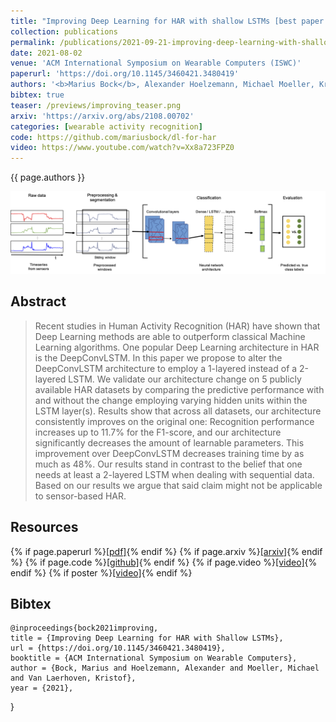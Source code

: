 ```yaml
---
title: "Improving Deep Learning for HAR with shallow LSTMs [best paper award]"
collection: publications
permalink: /publications/2021-09-21-improving-deep-learning-with-shallow-lstms
date: 2021-08-02
venue: 'ACM International Symposium on Wearable Computers (ISWC)'
paperurl: 'https://doi.org/10.1145/3460421.3480419'
authors: '<b>Marius Bock</b>, Alexander Hoelzemann, Michael Moeller, Kristof Van Laerhoven'
bibtex: true
teaser: /previews/improving_teaser.png
arxiv: 'https://arxiv.org/abs/2108.00702'
categories: [wearable activity recognition]
code: https://github.com/mariusbock/dl-for-har
video: https://www.youtube.com/watch?v=Xx8a723FPZ0
---
```


{{ page.authors }}

<img class="pub_teaser" src="../images/previews/dl-arc.png" alt="Teaser Image" title="teaser" />

## Abstract

> Recent studies in Human Activity Recognition (HAR) have shown that Deep Learning methods are able to outperform classical Machine Learning algorithms. One popular Deep Learning architecture in HAR is the DeepConvLSTM. In this paper we propose to alter the DeepConvLSTM architecture to employ a 1-layered instead of a 2-layered LSTM. We validate our architecture change on 5 publicly available HAR datasets by comparing the predictive performance with and without the change employing varying hidden units within the LSTM layer(s). Results show that across all datasets, our architecture consistently improves on the original one: Recognition performance increases up to 11.7% for the F1-score, and our architecture significantly decreases the amount of learnable parameters. This improvement over DeepConvLSTM decreases training time by as much as 48%. Our results stand in contrast to the belief that one needs at least a 2-layered LSTM when dealing with sequential data. Based on our results we argue that said claim might not be applicable to sensor-based HAR.

## Resources

{% if page.paperurl %}<a href=" {{ page.paperurl }} ">[pdf]</a>{% endif %} {% if page.arxiv %}<a href=" {{ page.arxiv }} ">[arxiv]</a>{% endif %} {% if page.code %}<a href=" {{ page.code }} ">[github]</a>{% endif %} {% if page.video %}<a href=" {{ page.video }} ">[video]</a>{% endif %} {% if poster %}<a href=" {{ page.poster }} ">[video]</a>{% endif %}

## Bibtex

    @inproceedings{bock2021improving,
	title = {Improving Deep Learning for HAR with Shallow LSTMs},
	url = {https://doi.org/10.1145/3460421.3480419},
	booktitle = {ACM International Symposium on Wearable Computers},
	author = {Bock, Marius and Hoelzemann, Alexander and Moeller, Michael and Van Laerhoven, Kristof},
	year = {2021},
}
